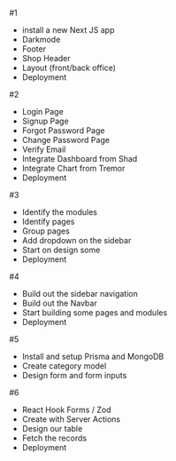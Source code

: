 #1
 - install a new Next JS app
 - Darkmode
 - Footer
 - Shop Header
 - Layout (front/back office)
 - Deployment

 #2
 - Login Page
 - Signup Page
 - Forgot Password Page
 - Change Password Page
 - Verify Email
 - Integrate Dashboard from Shad
 - Integrate Chart from Tremor
 - Deployment

 #3
 - Identify the modules
 - Identify pages
 - Group pages
 - Add dropdown on the sidebar
 - Start on design some
 - Deployment

 #4
 - Build out the sidebar navigation
 - Build out the Navbar
 - Start building some pages and modules
 - Deployment

 #5
 - Install and setup Prisma and MongoDB
 - Create category model
 - Design form and form inputs

 #6
 - React Hook Forms / Zod
 - Create with Server Actions
 - Design our table
 - Fetch the records
 - Deployment
